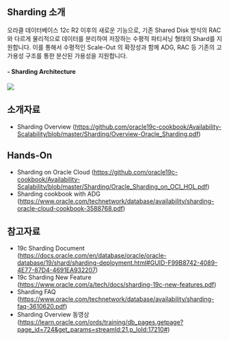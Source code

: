 ## Sharding 소개

오라클 데이터베이스 12c R2 이후의 새로운 기능으로, 기존 Shared Disk 방식의 RAC와 다르게 물리적으로 데이터를 분리하여 저장하는 수평적 파티셔닝 형태의 Shard를 지원합니다. 이를 통해서 수평적인 Scale-Out 의 확장성과 함께 ADG, RAC 등 기존의 고가용성 구조를 통한 분산된 가용성을 지원합니다.

#### - Sharding Architecture
![](https://docs.oracle.com/en/database/oracle/oracle-database/12.2/cncpt/img/admin_3v_134a.png)

## 소개자료 
- Sharding Overview (https://github.com/oracle19c-cookbook/Availability-Scalability/blob/master/Sharding/Overview-Oracle_Sharding.pdf)

## Hands-On
- Sharding on Oracle Cloud (https://github.com/oracle19c-cookbook/Availability-Scalability/blob/master/Sharding/Oracle_Sharding_on_OCI_HOL.pdf)
- Sharding cookbook with ADG (https://www.oracle.com/technetwork/database/availability/sharding-oracle-cloud-cookbook-3588768.pdf)

## 참고자료 
- 19c Sharding Document (https://docs.oracle.com/en/database/oracle/oracle-database/19/shard/sharding-deployment.html#GUID-F99B8742-4089-4E77-87D4-4691EA932207)
- 19c Sharding New Feature (https://www.oracle.com/a/tech/docs/sharding-19c-new-features.pdf)
- Sharding FAQ (https://www.oracle.com/technetwork/database/availability/sharding-faq-3610620.pdf)
- Sharding Overview 동영상 (https://learn.oracle.com/ords/training/db_pages.getpage?page_id=724&get_params=streamId:21,p_loId:17210#)
